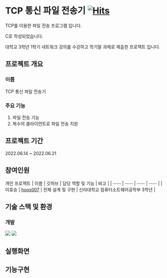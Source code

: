 # **TCP 통신 파일 전송기** [![Hits](https://hits.seeyoufarm.com/api/count/incr/badge.svg?url=https%3A%2F%2Fgithub.com%2Fhoos007%2FUnivAssignment-TCPFileTransmitter&count_bg=%2379C83D&title_bg=%23555555&icon=&icon_color=%23E7E7E7&title=hits&edge_flat=false)](https://hits.seeyoufarm.com)
TCP를 이용한 파일 전송 프로그램 입니다.

C로 작성되었습니다.

대학교 3학년 1학기 네트워크 강의를 수강하고 학기말 과제로 제출한 프로젝트 입니다.
## 프로젝트 개요
### 이름
TCP 통신 파일 전송기

### 주요 기능
1. 파일 전송 기능
2. 복수의 클라이언트로 파일 전송 지원

## 프로젝트 기간
2022.06.14 ~ 2022.06.21

## 참여인원
개인 프로젝트
| 이름 | 깃허브 | 담당 역할 및 기능 | 비고 |
| ---- | ---- | ---- | ---- |
| 이효승 | [hoos007](https://github.com/hoos007) | 전체 설계 및 구현 | 신라대학교 컴퓨터소트웨어공학부 3학년 |

## 기술 스택 및 환경
### 개발
<img src="https://img.shields.io/badge/visual studio-5C2D91?style=for-the-badge&logo=visualstudio&logoColor=white"> <img src="https://img.shields.io/badge/C-A8B9CC?style=for-the-badge&logo=c&logoColor=white">

## 실행화면

## 기능구현
